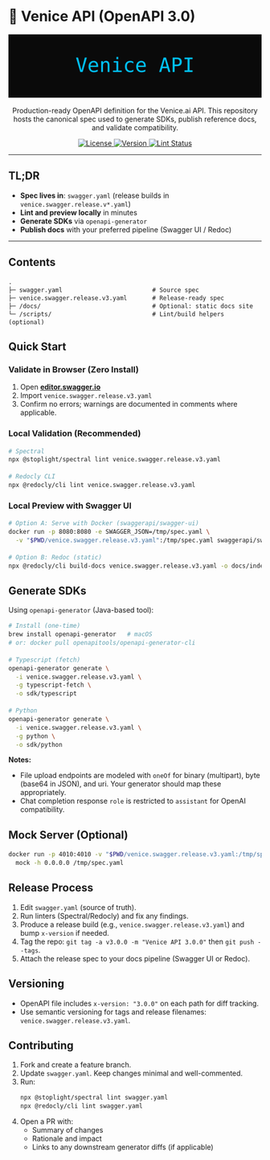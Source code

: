 # 🌊 Venice API (OpenAPI 3.0)

<p align="center">
  <a href="https://venice.ai" target="_blank">
    <img src="https://raw.githubusercontent.com/Fayeblade1488/Venice_api_swagger/main/.github/banner.svg" alt="Venice API Banner">
  </a>
</p>

<p align="center">
    Production-ready OpenAPI definition for the Venice.ai API. This repository hosts the canonical spec used to generate SDKs, publish reference docs, and validate compatibility.
</p>

<p align="center">
    <a href="https://github.com/Fayeblade1488/Venice_api_swagger/blob/main/LICENSE">
        <img src="https://img.shields.io/github/license/Fayeblade1488/Venice_api_swagger?style=for-the-badge" alt="License">
    </a>
    <a href="https://github.com/Fayeblade1488/Venice_api_swagger/tags">
        <img src="https://img.shields.io/github/v/tag/Fayeblade1488/Venice_api_swagger?style=for-the-badge&sort=semver" alt="Version">
    </a>
    <a href="https://github.com/Fayeblade1488/Venice_api_swagger/actions/workflows/lint.yml">
        <img src="https://img.shields.io/github/actions/workflow/status/Fayeblade1488/Venice_api_swagger/lint.yml?branch=main&style=for-the-badge" alt="Lint Status">
    </a>
</p>

---

## TL;DR

-   **Spec lives in**: `swagger.yaml` (release builds in `venice.swagger.release.v*.yaml`)
-   **Lint and preview locally** in minutes
-   **Generate SDKs** via `openapi-generator`
-   **Publish docs** with your preferred pipeline (Swagger UI / Redoc)

---

## Contents

```
.
├─ swagger.yaml                         # Source spec
├─ venice.swagger.release.v3.yaml       # Release-ready spec
├─ /docs/                               # Optional: static docs site
└─ /scripts/                            # Lint/build helpers (optional)
```

## Quick Start

### Validate in Browser (Zero Install)

1.  Open **[editor.swagger.io](https://editor.swagger.io)**
2.  Import `venice.swagger.release.v3.yaml`
3.  Confirm no errors; warnings are documented in comments where applicable.

### Local Validation (Recommended)

```bash
# Spectral
npx @stoplight/spectral lint venice.swagger.release.v3.yaml

# Redocly CLI
npx @redocly/cli lint venice.swagger.release.v3.yaml
```

### Local Preview with Swagger UI

```bash
# Option A: Serve with Docker (swaggerapi/swagger-ui)
docker run -p 8080:8080 -e SWAGGER_JSON=/tmp/spec.yaml \
  -v "$PWD/venice.swagger.release.v3.yaml":/tmp/spec.yaml swaggerapi/swagger-ui

# Option B: Redoc (static)
npx @redocly/cli build-docs venice.swagger.release.v3.yaml -o docs/index.html
```

## Generate SDKs

Using `openapi-generator` (Java-based tool):

```bash
# Install (one-time)
brew install openapi-generator   # macOS
# or: docker pull openapitools/openapi-generator-cli

# Typescript (fetch)
openapi-generator generate \
  -i venice.swagger.release.v3.yaml \
  -g typescript-fetch \
  -o sdk/typescript

# Python
openapi-generator generate \
  -i venice.swagger.release.v3.yaml \
  -g python \
  -o sdk/python
```

**Notes:**

-   File upload endpoints are modeled with `oneOf` for binary (multipart), byte (base64 in JSON), and uri. Your generator should map these appropriately.
-   Chat completion response `role` is restricted to `assistant` for OpenAI compatibility.

## Mock Server (Optional)

```bash
docker run -p 4010:4010 -v "$PWD/venice.swagger.release.v3.yaml:/tmp/spec.yaml" stoplight/prism:4 \
  mock -h 0.0.0.0 /tmp/spec.yaml
```

## Release Process

1.  Edit `swagger.yaml` (source of truth).
2.  Run linters (Spectral/Redocly) and fix any findings.
3.  Produce a release build (e.g., `venice.swagger.release.v3.yaml`) and bump `x-version` if needed.
4.  Tag the repo: `git tag -a v3.0.0 -m "Venice API 3.0.0"` then `git push --tags`.
5.  Attach the release spec to your docs pipeline (Swagger UI or Redoc).

## Versioning

-   OpenAPI file includes `x-version: "3.0.0"` on each path for diff tracking.
-   Use semantic versioning for tags and release filenames: `venice.swagger.release.v3.yaml`.

## Contributing

1.  Fork and create a feature branch.
2.  Update `swagger.yaml`. Keep changes minimal and well-commented.
3.  Run:
    ```bash
    npx @stoplight/spectral lint swagger.yaml
    npx @redocly/cli lint swagger.yaml
    ```
4.  Open a PR with:
    -   Summary of changes
    -   Rationale and impact
    -   Links to any downstream generator diffs (if applicable)

